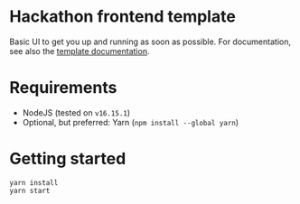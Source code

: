 # Hackathon frontend template
Basic UI to get you up and running as soon as possible. For documentation, see also the [template documentation](https://demos.creative-tim.com/now-ui-kit-react/#/documentation/introduction).

# Requirements
* NodeJS (tested on `v16.15.1`)
* Optional, but preferred: Yarn (`npm install --global yarn`)

# Getting started
```shell
yarn install
yarn start
```